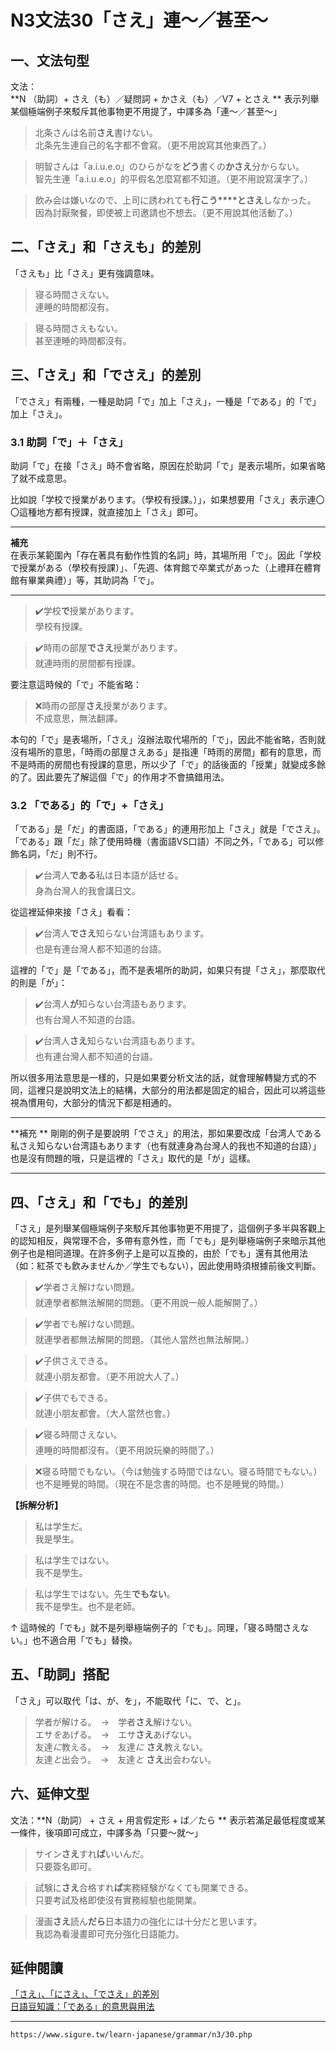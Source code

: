 # N3文法30「さえ」連～／甚至～


## 一、文法句型

文法：  
**N （助詞）+ さえ（も）／疑問詞 + かさえ（も）／V7 + とさえ  **
表示列舉某個極端例子來駁斥其他事物更不用提了，中譯多為「連～／甚至～」

>北条さんは名前**さえ**書けない。  
北条先生連自己的名字都不會寫。（更不用說寫其他東西了。）

>明智さんは「a.i.u.e.o」のひらがなを**どう**書くの**かさえ**分からない。  
智先生連「a.i.u.e.o」的平假名怎麼寫都不知道。（更不用說寫漢字了。）

>飲み会は嫌いなので、上司に誘われても**行こう****とさえ**しなかった。  
因為討厭聚餐，即使被上司邀請也不想去。（更不用說其他活動了。）

## 二、「さえ」和「さえも」的差別

「さえも」比「さえ」更有強調意味。

>寝る時間さえない。  
連睡的時間都沒有。

>寝る時間さえもない。  
甚至連睡的時間都沒有。

## 三、「さえ」和「でさえ」的差別

「でさえ」有兩種，一種是助詞「で」加上「さえ」，一種是「である」的「で」加上「さえ」。  

### 3.1 助詞「で」＋「さえ」

助詞「で」在接「さえ」時不會省略，原因在於助詞「で」是表示場所，如果省略了就不成意思。

比如說「学校で授業があります。（學校有授課。）」，如果想要用「さえ」表示連〇〇這種地方都有授課，就直接加上「さえ」即可。

---
**補充**  
在表示某範圍內「存在著具有動作性質的名詞」時，其場所用「で」。因此「学校で授業がある（學校有授課）」、「先週、体育館で卒業式があった（上禮拜在體育館有畢業典禮）」等，其助詞為「で」。

---

>✔️学校**で**授業があります。  
學校有授課。

>✔️時雨の部屋**でさえ**授業があります。  
就連時雨的房間都有授課。

要注意這時候的「で」不能省略：

>❌時雨の部屋**さえ**授業があります。  
不成意思，無法翻譯。

本句的「で」是表場所，「さえ」沒辦法取代場所的「で」，因此不能省略，否則就沒有場所的意思，「時雨の部屋さえある」是指連「時雨的房間」都有的意思，而不是時雨的房間也有授課的意思，所以少了「で」的話後面的「授業」就變成多餘的了。因此要先了解這個「で」的作用才不會搞錯用法。

### 3.2 「である」的「で」+「さえ」

「である」是「だ」的書面語，「である」的連用形加上「さえ」就是「でさえ」。「である」跟「だ」除了使用時機（書面語VS口語）不同之外，「である」可以修飾名詞，「だ」則不行。

>✔️台湾人**である**私は日本語が話せる。  
身為台灣人的我會講日文。

從這裡延伸來接「さえ」看看：

>✔️台湾人**でさえ**知らない台湾語もあります。  
也是有連台灣人都不知道的台語。

這裡的「で」是「である」，而不是表場所的助詞，如果只有提「さえ」，那麼取代的則是「が」：

>✔️台湾人**が**知らない台湾語もあります。  
也有台灣人不知道的台語。

>✔️台湾人**さえ**知らない台湾語もあります。  
也有連台灣人都不知道的台語。

所以很多用法意思是一樣的，只是如果要分析文法的話，就會理解轉變方式的不同，這裡只是說明文法上的結構，大部分的用法都是固定的組合，因此可以將這些視為慣用句，大部分的情況下都是相通的。

---
**補充  **
剛剛的例子是要說明「でさえ」的用法，那如果要改成「台湾人である私さえ知らない台湾語もあります（也有就連身為台灣人的我也不知道的台語）」也是沒有問題的哦，只是這裡的「さえ」取代的是「が」這樣。

---

## 四、「さえ」和「でも」的差別

「さえ」是列舉某個極端例子來駁斥其他事物更不用提了，這個例子多半與客觀上的認知相反，與常理不合，多帶有意外性，而「でも」是列舉極端例子來暗示其他例子也是相同道理。在許多例子上是可以互換的，由於「でも」還有其他用法（如：紅茶でも飲みませんか／学生でもない），因此使用時須根據前後文判斷。

>✔️学者さえ解けない問題。  
就連學者都無法解開的問題。（更不用說一般人能解開了。）

>✔️学者でも解けない問題。  
就連學者都無法解開的問題。（其他人當然也無法解開。）

>✔️子供さえできる。  
就連小朋友都會。（更不用說大人了。）

>✔️子供でもできる。  
就連小朋友都會。（大人當然也會。）

>✔️寝る時間さえない。  
連睡的時間都沒有。（更不用說玩樂的時間了。）

>❌寝る時間でもない。（今は勉強する時間ではない。寝る時間でもない。）  
 也不是睡覺的時間。（現在不是念書的時間。也不是睡覺的時間。）

**【拆解分析】**

>私は学生だ。  
我是學生。

>私は学生ではない。  
我不是學生。

>私は学生ではない。先生**でもない**。  
我不是學生。也不是老師。

↑ 這時候的「でも」就不是列舉極端例子的「でも」。同理，「寝る時間さえない。」也不適合用「でも」替換。

## 五、「助詞」搭配

「さえ」可以取代「は、が、を」，不能取代「に、で、と」。

>学者が解ける。　→　学者**さえ**解けない。  
エサ*を*あげる。　→　エサ**さえ**あげない。  
友達*に*教える。　→　友達*に* **さえ**教えない。  
友達*と*出会う。　→　友達*と* **さえ**出会わない。

## 六、延伸文型


文法：**N（助詞） + さえ + 用言假定形 + ば／たら  **
表示若滿足最低程度或某一條件，後項即可成立，中譯多為「只要～就～」

>サイン**さえ**すれ**ば**いいんだ。  
只要簽名即可。

>試験に**さえ**合格すれ**ば**実務経験がなくても開業できる。  
只要考試及格即使沒有實務經驗也能開業。

>漫画**さえ**読ん**だら**日本語力の強化には十分だと思います。  
我認為看漫畫即可充分強化日語能力。

## 延伸閱讀  
[「さえ」、「にさえ」、「でさえ」的差別](https://www.sigure.tw/learn-japanese/mix/difference/sae-nisae-desae.php)  
[日語豆知識：「である」的意思與用法](https://www.sigure.tw/learn-japanese/mix/knowledge/dearu.php)  

---
`https://www.sigure.tw/learn-japanese/grammar/n3/30.php`
